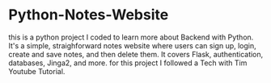 # Python-Notes-Website
this is a python project I coded to learn more about Backend with Python. It's a simple, straighforward notes website where users can sign up, login, create and save notes, and then delete them. It covers Flask, authentication, databases, Jinga2, and more. for this project I followed a Tech with Tim Youtube Tutorial.
